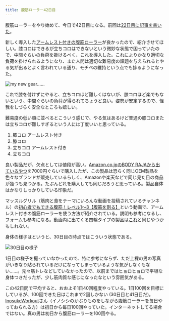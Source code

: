 ```yaml
---
title: 腹筋ローラー42日目
---
```

腹筋ローラーをやり始めて、今日で42日目になる。前回は[22日目に記事を書いた](https://r7kamura.com/articles/2022-06-10-abroller)。

新しく導入した[アームレスト付きの腹筋ローラー](https://www.amazon.co.jp/dp/B091DVYKXJ)が良かったので、紹介させてほしい。膝コロはできるが立ちコロはできないという微妙な状態で困っていたので、中間ぐらいの負荷を掛けるべく、これを導入した。これによりかなり適切な負荷を掛けられるようになり、また人間は適切な難易度の課題を与えられるとやる気が出るとよく言われている通り、モチベの維持という点でも捗るようになった。

![](https://lh3.googleusercontent.com/docs/ADP-6oHYTV2wSuCLkKTGsV2yDbdyTrhIE9_BZG7bkmgK8dXid8sxzoGlNsqYwnaqMF26Q-9muSa8g66GoQCjoT_2LTwPbzwTmn6ZCi116t3VkaYAIX0SbhVo7GLPF6krXDFz412KvmEuZGWwbFgsOT-SiIaEw2f1wTScTOdpLy1AdPYbVft3Lqe1lPMWY8BUl1xWBuvdSsNZ6PXslCfqltorIm282GkCu6Uy46DH8P3-fhh3BAlZ88puGr7JyNGIkTpINeN5f7KnVdORjeEhUfdBPLU-96SoPDdl5RyXeG9gSUGchDqyyNWol5AUZR3NkKo0xGUZtg-2ptZ4cvKMvRb0CXTwfVFTrPD0xEShJBJXv8edE4WCxECxL4GMBeFaF1jMjtnp-ZxBJgXP_bUeh1u3ktekp3mkhzqBKd7VXtZarkKgXlDI3yLj4Bk5Mw0xo5EPBrJ_pDMUB_dCxyjzwPxDvJjZdl41SfCKJ8UNfZbX_S0c6aGrszLByQHmdiAuISjzNAtvMubH3yxZMyeB9MSmeCRFgw46oECuwKWQgofiDuuVxz-dzcJJw1_rmdyTPtfAKB_LVD78i6R4ZbZkQd36IrJtHbbJ3VqSl6h9FQqPSvOoExDn8XHqtDfd8uxjc7iMYu7NYWvmZAeMBaWbE67luj5lDed-WA0Md3H4YS4mSW0ax-Zpdf1U4g6IVlcM399zcNvc5IUp7Z758lyGT0EhZhjTS8pwZgRUHG2y5_9K3a3QxoQfOOMhGnizQd1C-VapyYFZwCofpQ5ETCBv11MGeWsAXAK0ppebbwBprQNdzm641B_f5BR7dyLTu45ru12YHwrhPSWzXNNdxiwlPy6zZvjWtGdSMpixieef7-jKH2jnozYSua1GmC_l2i5VTvMpUI1OYXeqwsgTKAWpXN3XGNTaTLA-hqUNDlEwLZ0ZzUKpJee2PT6TuU8qJLCDcay_g1j1UaRJ_TjcBKba-oPpHKOcYf_jRq4J9DOl6IpDWjp0vIfQ7xO9iyxzRjUYU9rWBYvakAbt5RtdPGTFH9FI2EGhR00yPcJJPtPNfH_CPC9aFalpK5GuJHh5T8fx-vIegTPb05zsg37sU8-LWDwf_pEbbUfQDMp8UDQydl2CLHUFg6iluHlEPFmQFiVKRfez8h9ZKRvs9cgA-eIqqvUdJj-ORhPSvxww9xi8QVp9xi6uom7MGEmHiOjXhlOeYMo3HmAJqWZDeJeEMXHSvYIVnJjlep6zfPGjV_74yZvWYi28QWXGqA "my new gear......")

これで膝を付けずにやると、立ちコロほど難しくはないが、膝コロほど楽でもないという、中間ぐらいの負荷が得られてちょうど良い。姿勢が安定するので、怪我をしづらく安全なところも嬉しい。

難易度の低い順に並べるとこういう感じで、やる気はあるけど普通の膝コロまたは立ちコロが難しすぎるという人には丁度いいと思っている。

1.  膝コロ アームレスト付き
2.  膝コロ
3.  立ちコロ アームレスト付き
4.  立ちコロ

良い製品だが、欠点としては値段が高い。[Amazon.co.jpのBODY RAJAから出ているやつ](https://www.amazon.co.jp/dp/B091DVYKXJ)を7000円ぐらいで購入したが、この製品は恐らく同じOEM製品を色々なブランドが販売しているらしく、Amazonや楽天などで同じ見た目の商品が幾つも見つかる。たぶんどれを購入しても同じだろうと思っている。製品自体はかなりしっかりしている印象だ。

マッスルグリル（筋肉と食をテーマにいろんな動画を投稿されているチャンネル）の[初心者でもできる腹筋！レベル1〜3【腹筋を割る】](https://www.youtube.com/watch?v=5Ie0jGMgzto&list=PLJWXeNPGozjtVGumqcAacWnJxX7YsNo4e&index=5&t=240s)という動画で、アームレスト付きの腹筋ローラーを使う方法が紹介されている。説明も参考になるし、フォームも参考になる。動画内に出てくる四輪タイプの製品は[これ](https://www.amazon.co.jp/dp/B09HKXMRL8)と同じやつかもしれない。

身体の様子はというと、30日目の時点ではこういう状態である。

![](https://lh3.googleusercontent.com/docs/ADP-6oG6drw4hTYXbU8g1sAVPxPexhT5zNTCQ91zixXFDSKI4KCiUsfebx-50B2mQmGzDzHGdztcRMSMu0AP1mJFbnFmlTciX7js7UB5WopYndfOgPZpBKD_ehu2lPbPeeu0TcvjFrjGTmod9x86ryXh2HNhZOEN0RYCQK55Sg9SGKa0fGB31QqQbeLzS4ZXhfPUmcvPR5uuiaIli2AyHp8JrZAKO6yqzHs7ZLsBpHEDLmUCa3iYuXWgvpZCsu3gzHpjihlLZnSBeaYUQ0GQCZAATohLlTzLJrVZnca_BFREZ0JxzEg_cIrQBa-jP0RfIi6ULMx_VTySwcyUIMYJnznGxM4JPKngaIRZBKVvp923Qs4VJJMMqtMTqj7NQ9ksRlU-SfArshzKJK7uOn2KdwrC6dtH1e0QQuev8RFORaBkT0GypJF6pFEV49c6Xk_1uKHNVfUqpzLlENI0siVdFm6T6adSd-ltMmx7YESkb7DegJmHquQWQ7OH9D2iVr5M_Onctnu5ZJZZO3qFajqD_ysvU_unqM1SYbtRjzomiOcTlCNkBcsHIIcE1RURtuEYplK3kRD7MAkE_aiREjuYMjnfCDf4pAhXq2FeuDp006h5fYvslApD6h9zuFlBDILs27v4Wt6riWAIp2WUDdvvOwCZrISv9L1zGAcz59SRoeedOaSfYA9NCM8jsjV4FQoMDPxI12iRe3cA3WwBTKwMOTCdee_75H8Vbxs0c6VGzLQIrO313etvE7XpOr-82lVLgW3br1TFlYT07d9pM1eFrJwDRPrkCJMB_7Ie7QOFZmUxl5jzeq1KX_ZnPgXUYmfpx8-KgJr30YS0dMLWU7Hi7DKVluRNEqIk-jEMdbI9TvnfxiiU7b-oAF-lYVbzJFuaucFlHdAzpGtwHYfFYXEdhN9Msf4qkBvqBzhw5HlG9FxBZzCwAlkwo5yKsk22fmVZY-43QkNM8kHctod917O2Mg4OQ_GOP8szE1B8LpKxZacgi3bpvIKqmGEkFrQQJoetFySlwzDhC-USK0OKx8oLZOe1ReymnwIkfhisDwPJW-W16Tm51da-OpxmURXTCUU7bzHYnQYls2vI-AFLwuYLgjzI_rYZSgHShZ2AzM1SM6NxWTirzujpN1uE7UzJd0YWEwQ-Dk_QY-nD4IeEqQvBV1jpp0PCFv6o5bNu91ZS_T6TRRpIE4HaC4ZRaNqBgDzk7NgS9HlHm854q57c5CGpxs7pAybzTn8glLrL9WwePUuKJWmnHL68Rg "30日目の様子")

1日目の様子を撮っていなかったので、特に参考にならず、ただ上裸の男の写真がいきなり貼られているだけになってしまっているような気がしなくもない……。元々筋トレなどしていなかったので、以前まではヒョロヒョロで平坦な身体つきだったが、少し筋肉質な感じになったなという雰囲気がある。

この42日間で平均すると、おおよそ1日40回程度やっている。1日100回を目標にしているが、100回できた日はこれまで2回しかない (30日目と41日目だ)。[InosukeWorkout](https://twitter.com/InosukeWorkout)さん（イノシシのかぶりものをしながら腹筋ローラーを毎日やっておられる方）は初日から毎日100回やっていた。インターネットしてる場合ではない。真の男は初日から腹筋ローラーを100回やる。
